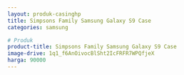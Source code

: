 ```yaml
---
layout: produk-casinghp
title: Simpsons Family Samsung Galaxy S9 Case
categories: samsung

# Produk
product-title: Simpsons Family Samsung Galaxy S9 Case
image-drive: 1q1_f6AnOivocBlSht2IcFRFR7WPQfjeX
harga: 90000
---
```

